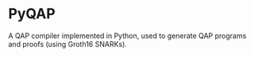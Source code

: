 # PyQAP

A QAP compiler implemented in Python, used to generate QAP programs and proofs (using Groth16 SNARKs).
